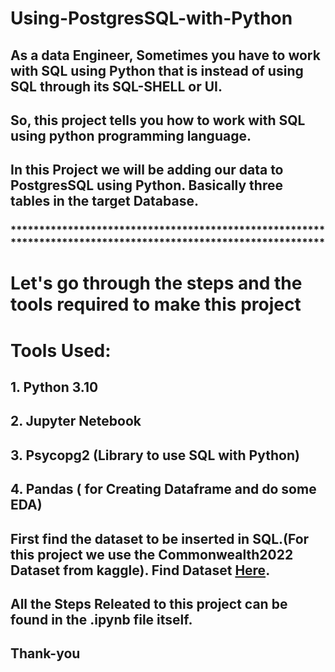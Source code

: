 # Using-PostgresSQL-with-Python

## As a data Engineer, Sometimes you have to work with SQL using Python that is instead of using SQL through its SQL-SHELL or UI.
## So, this project tells you how to work with SQL using python programming language.
## In this Project we will be adding our data to PostgresSQL using Python. Basically three tables in the target Database.
### **************************************************************************************************************
# Let's go through the steps and the tools required to make this project
# Tools Used: 
##    1. Python 3.10
##    2. Jupyter Netebook
##    3. Psycopg2 (Library to use SQL with Python)
##    4. Pandas ( for Creating Dataframe and do some EDA)

## First find the dataset to be inserted in SQL.(For this project we use the Commonwealth2022 Dataset from kaggle). Find Dataset [Here](https://www.kaggle.com/datasets/varunnagpalspyz/commonwealth-games-2022).

## All the Steps Releated to this project can be found in the .ipynb file itself.

## Thank-you
